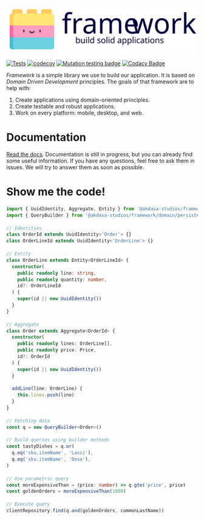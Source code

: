<p align="center">
  <img src="https://raw.githubusercontent.com/akdasa-studios/framework/main/docs/logo.svg" height="128px"/>

  [![Tests](https://github.com/akdasa-studios/framework/actions/workflows/tests.yml/badge.svg)](https://github.com/akdasa-studios/framework/actions/workflows/tests.yml)
  [![codecov](https://codecov.io/gh/akdasa-studios/framework/branch/main/graph/badge.svg?token=OB1AZJDMY5)](https://codecov.io/gh/akdasa-studios/framework)
  [![Mutation testing badge](https://img.shields.io/endpoint?style=flat&url=https%3A%2F%2Fbadge-api.stryker-mutator.io%2Fgithub.com%2Fakdasa-studios%2Fframework%2Fmain)](https://dashboard.stryker-mutator.io/reports/github.com/akdasa-studios/framework/main)
  [![Codacy Badge](https://app.codacy.com/project/badge/Grade/a2f433a5afe841ca8bda8e6025ee4929)](https://www.codacy.com/gh/akdasa-studios/framework/dashboard?utm_source=github.com&amp;utm_medium=referral&amp;utm_content=akdasa-studios/framework&amp;utm_campaign=Badge_Grade)
</p>

_Framework_ is a simple library we use to build our application. It is based on _Domain Driven Development_ principles. The goals of that framework are to help with:

  1. Create applications using domain-oriented principles.
  2. Create testable and robust applications.
  3. Work on every platform: mobile, desktop, and web.

# Documentation
[Read the docs](./docs/index.md). Documentation is still in progress, but you can already find some useful information. If you have any questions, feel free to ask them in issues. We will try to answer them as soon as possible.

# Show me the code!
```ts
import { UuidIdentity, Aggregate, Entity } from '@akdasa-studios/framework/domain/models'
import { QueryBuilder } from '@akdasa-studios/framework/domain/persistence'

// Identities
class OrderId extends UuidIdentity<'Order'> {}
class OrderLineId extends UuidIdentity<'OrderLine'> {}

// Entity
class OrderLine extends Entity<OrderLineId> {
  constructor(
    public readonly line: string,
    public readonly quantity: number,
    id?: OrderLineId
  ) {
    super(id || new UuidIdentity())
  }
}

// Aggregate
class Order extends Aggregate<OrderId> {
  constructor(
    public readonly lines: OrderLine[],
    public readonly price: Price,
    id?: OrderId
  ) {
    super(id || new UuidIdentity())
  }

  addLine(line: OrderLine) {
    this.lines.push(line)
  }
}

// Fetching data
const q = new QueryBuilder<Order>()

// Build queries using builder methods
const tastyDishes = q.or(
  q.eq('sku.itemName', 'Lassi'),
  q.eq('sku.itemName', 'Dosa'),
)

// Use parametric query
const moreExpensiveThan = (price: number) => q.gte('price', price)
const goldenOrders = moreExpensiveThan(1000)

// Execute query
clientRepository.find(q.and(goldenOrders, commonLastName))
```
